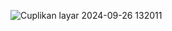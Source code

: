 ![Cuplikan layar 2024-09-26 132011](https://github.com/user-attachments/assets/668950b4-e2d8-4ae2-a0b7-90b2060ff140)
